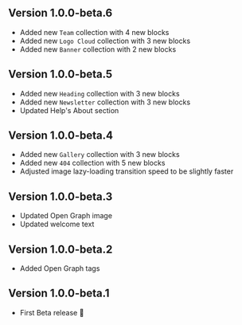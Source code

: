 Version 1.0.0-beta.6
---

* Added new `Team` collection with 4 new blocks
* Added new `Logo Cloud` collection with 3 new blocks
* Added new `Banner` collection with 2 new blocks

Version 1.0.0-beta.5
---

* Added new `Heading` collection with 3 new blocks
* Added new `Newsletter` collection with 3 new blocks
* Updated Help's About section

Version 1.0.0-beta.4
---

* Added new `Gallery` collection with 3 new blocks
* Added new `404` collection with 5 new blocks
* Adjusted image lazy-loading transition speed to be slightly faster

Version 1.0.0-beta.3
---

* Updated Open Graph image
* Updated welcome text

Version 1.0.0-beta.2
---

* Added Open Graph tags

Version 1.0.0-beta.1
---

* First Beta release 🎉